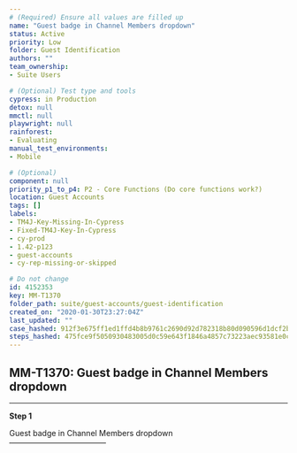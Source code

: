 ```yaml
---
# (Required) Ensure all values are filled up
name: "Guest badge in Channel Members dropdown"
status: Active
priority: Low
folder: Guest Identification
authors: ""
team_ownership: 
- Suite Users

# (Optional) Test type and tools
cypress: in Production
detox: null
mmctl: null
playwright: null
rainforest: 
- Evaluating
manual_test_environments: 
- Mobile

# (Optional)
component: null
priority_p1_to_p4: P2 - Core Functions (Do core functions work?)
location: Guest Accounts
tags: []
labels: 
- TM4J-Key-Missing-In-Cypress
- Fixed-TM4J-Key-In-Cypress
- cy-prod
- 1.42-p123
- guest-accounts
- cy-rep-missing-or-skipped

# Do not change
id: 4152353
key: MM-T1370
folder_path: suite/guest-accounts/guest-identification
created_on: "2020-01-30T23:27:04Z"
last_updated: ""
case_hashed: 912f3e675ff1ed1ffd4b8b9761c2690d92d782318b80d090596d1dcf2b69cb7fc585204e0e4a67e9903b5ef54827da9e
steps_hashed: 475fce9f5050930483005d0c59e643f1846a4857c73223aec93581e0c43e0ab2269649621930b3c61eb93e3f2d4a53ed
---
```


## MM-T1370: Guest badge in Channel Members dropdown

---

**Step 1**

Guest badge in Channel Members dropdown\
–––––––––––––––––––––––––
